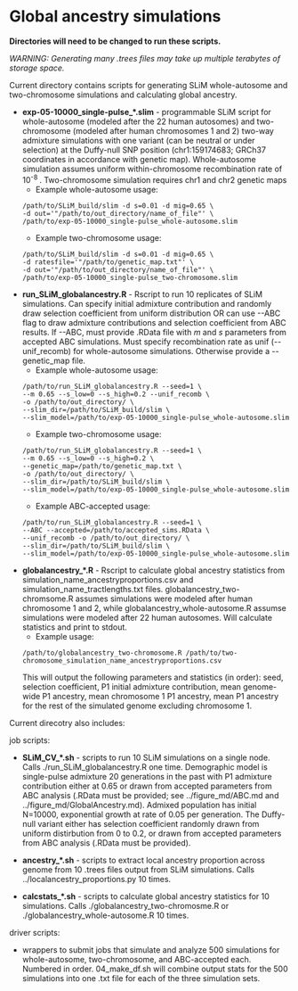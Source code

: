 # Global ancestry simulations

**Directories will need to be changed to run these scripts.**

_WARNING: Generating many .trees files may take up multiple terabytes of storage space._

Current directory contains scripts for generating SLiM whole-autosome and two-chromosome simulations and calculating global ancestry.

* **exp-05-10000_single-pulse_\*.slim** - programmable SLiM script for whole-autosome (modeled after the 22 human autosomes) and two-chromosome (modeled after human chromosomes 1 and 2) two-way admixture simulations with one variant (can be neutral or under selection) at the Duffy-null SNP position (chr1:159174683; GRCh37 coordinates in accordance with genetic map). Whole-autosome simulation assumes uniform within-chromosome recombination rate of 10<sup>-8 </sup>. Two-chromosome simulation requires chr1 and chr2 genetic maps 
  * Example whole-autosome usage:
  ```
  /path/to/SLiM_build/slim -d s=0.01 -d mig=0.65 \
  -d out='"/path/to/out_directory/name_of_file"' \
  /path/to/exp-05-10000_single-pulse_whole-autosome.slim
  ```  
  * Example two-chromosome usage: 
  ```
  /path/to/SLiM_build/slim -d s=0.01 -d mig=0.65 \
  -d ratesfile='"/path/to/genetic_map.txt"' \
  -d out='"/path/to/out_directory/name_of_file"' \
  /path/to/exp-05-10000_single-pulse_two-chromosome.slim
  ```
* **run_SLiM_globalancestry.R** - Rscript to run 10 replicates of SLiM simulations. Can specify initial admixture contribution and randomly draw selection coefficient from uniform distribution OR can use --ABC flag to draw admixture contributions and selection coefficient from ABC results. If --ABC, must provide .RData file with _m_ and _s_ parameters from accepted ABC simulations. Must specify recombination rate as unif (--unif_recomb) for whole-autosome simulations. Otherwise provide a --genetic_map file.
  * Example whole-autosome usage:
  ```
  /path/to/run_SLiM_globalancestry.R --seed=1 \
  --m 0.65 --s_low=0 --s_high=0.2 --unif_recomb \
  -o /path/to/out_directory/ \
  --slim_dir=/path/to/SLiM_build/slim \
  --slim_model=/path/to/exp-05-10000_single-pulse_whole-autosome.slim
  ```
  * Example two-chromosome usage:
  ```
  /path/to/run_SLiM_globalancestry.R --seed=1 \
  --m 0.65 --s_low=0 --s_high=0.2 \
  --genetic_map=/path/to/genetic_map.txt \
  -o /path/to/out_directory/ \
  --slim_dir=/path/to/SLiM_build/slim \
  --slim_model=/path/to/exp-05-10000_single-pulse_whole-autosome.slim
  ```
  * Example ABC-accepted usage:
  ```
  /path/to/run_SLiM_globalancestry.R --seed=1 \
  --ABC --accepted=/path/to/accepted_sims.RData \
  --unif_recomb -o /path/to/out_directory/ \
  --slim_dir=/path/to/SLiM_build/slim \
  --slim_model=/path/to/exp-05-10000_single-pulse_whole-autosome.slim
  ```
* **globalancestry_\*.R** - Rscript to calculate global ancestry statistics from simulation_name_ancestryproportions.csv and simulation_name_tractlengths.txt files. globalancestry_two-chromsome.R assumes simulations were modeled after human chromosome 1 and 2, while globalancestry_whole-autosome.R assumse simulations were modeled after 22 human autosomes. Will calculate statistics and print to stdout.
  * Example usage:
  ```
  /path/to/globalancestry_two-chromosome.R /path/to/two-chromosome_simulation_name_ancestryproportions.csv
  ```
  This will output the following parameters and statistics (in order): seed, selection coefficient, P1 initial admixture contribution, mean genome-wide P1 ancestry, mean chromosome 1 P1 ancestry, mean P1 ancestry for the rest of the simulated genome excluding chromosome 1.


Current direcotry also includes:

job scripts:

* **SLiM_CV_\*.sh** - scripts to run 10 SLiM simulations on a single node. Calls ./run_SLiM_globalancestry.R one time. Demographic model is single-pulse admixture 20 generations in the past with P1 admixture contribution either at 0.65 or drawn from accepted parameters from ABC analysis (.RData must be provided; see ../figure_md/ABC.md and ../figure_md/GlobalAncestry.md). Admixed population has initial N=10000, exponential growth at rate of 0.05 per generation. The Duffy-null variant either has selection coefficient randomly drawn from uniform distirbution from 0 to 0.2, or drawn from accepted parameters from ABC analysis (.RData must be provided).
  
* **ancestry_\*.sh** - scripts to extract local ancestry proportion across genome from 10 .trees files output from SLiM simulations. Calls ../localancestry_proportions.py 10 times.

* **calcstats_\*.sh** - scripts to calculate global ancestry statistics for 10 simulations. Calls ./globalancestry_two-chromosme.R  or ./globalancestry_whole-autosome.R 10 times.

driver scripts:

- wrappers to submit jobs that simulate and analyze 500 simulations for whole-autosome, two-chromosome, and ABC-accepted each. Numbered in order. 04_make_df.sh will combine output stats for the 500 simulations into one .txt file for each of the three simulation sets.
